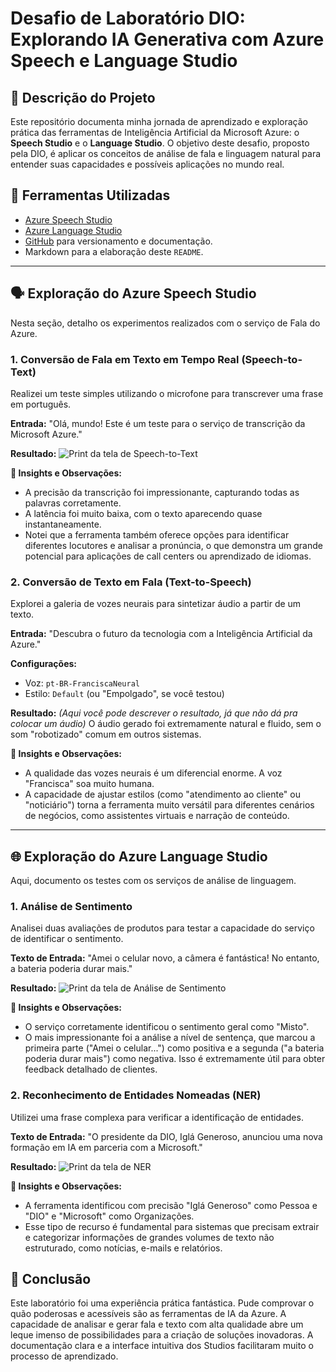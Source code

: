 # Desafio de Laboratório DIO: Explorando IA Generativa com Azure Speech e Language Studio

## 📝 Descrição do Projeto

Este repositório documenta minha jornada de aprendizado e exploração prática das ferramentas de Inteligência Artificial da Microsoft Azure: o **Speech Studio** e o **Language Studio**. O objetivo deste desafio, proposto pela DIO, é aplicar os conceitos de análise de fala e linguagem natural para entender suas capacidades e possíveis aplicações no mundo real.

## 🤖 Ferramentas Utilizadas

-   [Azure Speech Studio](https://speech.microsoft.com/)
-   [Azure Language Studio](https://language.cognitive.azure.com/)
-   [GitHub](https://github.com/) para versionamento e documentação.
-   Markdown para a elaboração deste `README`.

---

## 🗣️ Exploração do Azure Speech Studio

Nesta seção, detalho os experimentos realizados com o serviço de Fala do Azure.

### 1. Conversão de Fala em Texto em Tempo Real (Speech-to-Text)

Realizei um teste simples utilizando o microfone para transcrever uma frase em português.

**Entrada:** "Olá, mundo! Este é um teste para o serviço de transcrição da Microsoft Azure."

**Resultado:**
![Print da tela de Speech-to-Text](images/seu-print-speech-to-text.png)

**🧠 Insights e Observações:**
* A precisão da transcrição foi impressionante, capturando todas as palavras corretamente.
* A latência foi muito baixa, com o texto aparecendo quase instantaneamente.
* Notei que a ferramenta também oferece opções para identificar diferentes locutores e analisar a pronúncia, o que demonstra um grande potencial para aplicações de call centers ou aprendizado de idiomas.

### 2. Conversão de Texto em Fala (Text-to-Speech)

Explorei a galeria de vozes neurais para sintetizar áudio a partir de um texto.

**Entrada:** "Descubra o futuro da tecnologia com a Inteligência Artificial da Azure."

**Configurações:**
* Voz: `pt-BR-FranciscaNeural`
* Estilo: `Default` (ou "Empolgado", se você testou)

**Resultado:**
*(Aqui você pode descrever o resultado, já que não dá pra colocar um áudio)* O áudio gerado foi extremamente natural e fluido, sem o som "robotizado" comum em outros sistemas.

**🧠 Insights e Observações:**
* A qualidade das vozes neurais é um diferencial enorme. A voz "Francisca" soa muito humana.
* A capacidade de ajustar estilos (como "atendimento ao cliente" ou "noticiário") torna a ferramenta muito versátil para diferentes cenários de negócios, como assistentes virtuais e narração de conteúdo.

---

## 🌐 Exploração do Azure Language Studio

Aqui, documento os testes com os serviços de análise de linguagem.

### 1. Análise de Sentimento

Analisei duas avaliações de produtos para testar a capacidade do serviço de identificar o sentimento.

**Texto de Entrada:** "Amei o celular novo, a câmera é fantástica! No entanto, a bateria poderia durar mais."

**Resultado:**
![Print da tela de Análise de Sentimento](images/seu-print-analise-de-sentimento.png)

**🧠 Insights e Observações:**
* O serviço corretamente identificou o sentimento geral como "Misto".
* O mais impressionante foi a análise a nível de sentença, que marcou a primeira parte ("Amei o celular...") como positiva e a segunda ("a bateria poderia durar mais") como negativa. Isso é extremamente útil para obter feedback detalhado de clientes.

### 2. Reconhecimento de Entidades Nomeadas (NER)

Utilizei uma frase complexa para verificar a identificação de entidades.

**Texto de Entrada:** "O presidente da DIO, Iglá Generoso, anunciou uma nova formação em IA em parceria com a Microsoft."

**Resultado:**
![Print da tela de NER](images/seu-print-ner.png)

**🧠 Insights e Observações:**
* A ferramenta identificou com precisão "Iglá Generoso" como Pessoa e "DIO" e "Microsoft" como Organizações.
* Esse tipo de recurso é fundamental para sistemas que precisam extrair e categorizar informações de grandes volumes de texto não estruturado, como notícias, e-mails e relatórios.

## 🏁 Conclusão

Este laboratório foi uma experiência prática fantástica. Pude comprovar o quão poderosas e acessíveis são as ferramentas de IA da Azure. A capacidade de analisar e gerar fala e texto com alta qualidade abre um leque imenso de possibilidades para a criação de soluções inovadoras. A documentação clara e a interface intuitiva dos Studios facilitaram muito o processo de aprendizado.
